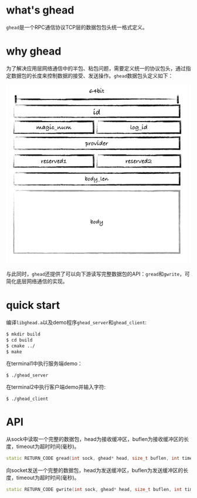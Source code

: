 # what's ghead

`ghead`是一个RPC通信协议TCP层的数据包包头统一格式定义。

# why ghead

为了解决应用层网络通信中的半包、粘包问题，需要定义统一的协议包头，通过指定数据包的长度来控制数据的接受、发送操作。`ghead`数据包头定义如下：

![ghead](./ghead.jpeg)

与此同时，`ghead`还提供了可以向下游读写完整数据包的API：`gread`和`gwrite`，可简化底层网络通信的实现。

# quick start

编译`libghead.a`以及demo程序`ghead_server`和`ghead_client`:

```shell
$ mkdir build
$ cd build
$ cmake ../
$ make
```

在terminal1中执行服务端demo：

```shell
$ ./ghead_server
```

在terminal2中执行客户端demo并输入字符:

```shell
$ ./ghead_client
```

# API

从sock中读取一个完整的数据包，head为接收缓冲区，buflen为接收缓冲区的长度，timeout为超时时间(毫秒)。
```cpp
static RETURN_CODE gread(int sock, ghead* head, size_t buflen, int timeout);
```

向socket发送一个完整的数据包，head为发送缓冲区，buflen为发送缓冲区的长度，timeout为超时时间(毫秒)。
```cpp
static RETURN_CODE gwrite(int sock, ghead* head, size_t buflen, int timeout);
```






